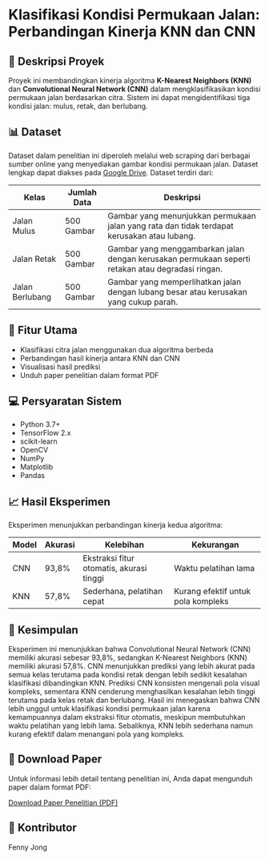 # Klasifikasi Kondisi Permukaan Jalan: Perbandingan Kinerja KNN dan CNN

## 📝 Deskripsi Proyek
Proyek ini membandingkan kinerja algoritma **K-Nearest Neighbors (KNN)** dan **Convolutional Neural Network (CNN)** dalam mengklasifikasikan kondisi permukaan jalan berdasarkan citra. Sistem ini dapat mengidentifikasi tiga kondisi jalan: mulus, retak, dan berlubang.

## 📊 Dataset
Dataset dalam penelitian ini diperoleh melalui web scraping dari berbagai sumber online yang menyediakan gambar kondisi permukaan jalan. Dataset lengkap dapat diakses pada [Google Drive](https://drive.google.com/drive/folders/1kyRJT3bmx2oKr5Q1bG_XIAe1dab30O3v?usp=drive_link). Dataset terdiri dari:

| Kelas | Jumlah Data | Deskripsi |
|-------|-------------|-----------|
| Jalan Mulus | 500 Gambar | Gambar yang menunjukkan permukaan jalan yang rata dan tidak terdapat kerusakan atau lubang. |
| Jalan Retak | 500 Gambar | Gambar yang menggambarkan jalan dengan kerusakan permukaan seperti retakan atau degradasi ringan. |
| Jalan Berlubang | 500 Gambar | Gambar yang memperlihatkan jalan dengan lubang besar atau kerusakan yang cukup parah. |

## 🚀 Fitur Utama
- Klasifikasi citra jalan menggunakan dua algoritma berbeda
- Perbandingan hasil kinerja antara KNN dan CNN
- Visualisasi hasil prediksi
- Unduh paper penelitian dalam format PDF

## 💻 Persyaratan Sistem
- Python 3.7+
- TensorFlow 2.x
- scikit-learn
- OpenCV
- NumPy
- Matplotlib
- Pandas

## 📈 Hasil Eksperimen
Eksperimen menunjukkan perbandingan kinerja kedua algoritma:

| Model | Akurasi | Kelebihan | Kekurangan |
|-------|---------|-----------|------------|
| CNN   | 93,8%   | Ekstraksi fitur otomatis, akurasi tinggi | Waktu pelatihan lama |
| KNN   | 57,8%   | Sederhana, pelatihan cepat | Kurang efektif untuk pola kompleks |

## 📑 Kesimpulan
  Eksperimen ini menunjukkan bahwa Convolutional Neural Network (CNN) memiliki 
akurasi sebesar 93,8%, sedangkan K-Nearest Neighbors (KNN) memiliki akurasi 57,8%. CNN 
menunjukkan prediksi yang lebih akurat pada semua kelas terutama pada kondisi retak dengan 
lebih sedikit kesalahan klasifikasi dibandingkan KNN. Prediksi CNN konsisten mengenali pola 
visual kompleks, sementara KNN cenderung menghasilkan kesalahan lebih tinggi terutama pada 
kelas retak dan berlubang. 
  Hasil ini menegaskan bahwa CNN lebih unggul untuk klasifikasi kondisi permukaan 
jalan karena kemampuannya dalam ekstraksi fitur otomatis, meskipun membutuhkan waktu 
pelatihan yang lebih lama. Sebaliknya, KNN lebih sederhana namun kurang efektif dalam 
menangani pola yang kompleks.

## 📄 Download Paper
Untuk informasi lebih detail tentang penelitian ini, Anda dapat mengunduh paper dalam format PDF:

[Download Paper Penelitian (PDF)](https://github.com/user-attachments/files/19788875/535210001.1.1.pdf)

## 👥 Kontributor
Fenny Jong

